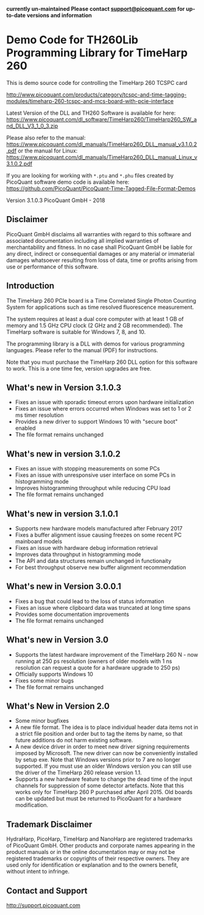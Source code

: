 
**currently un-maintained  Please contact support@picoquant.com for up-to-date versions and information**


# Demo Code for TH260Lib Programming Library for TimeHarp 260


This is demo source code for controlling the TimeHarp 260 TCSPC card

http://www.picoquant.com/products/category/tcspc-and-time-tagging-modules/timeharp-260-tcspc-and-mcs-board-with-pcie-interface

Latest Version of the DLL and TH260 Software is available for here: https://www.picoquant.com/dl_software/TimeHarp260/TimeHarp260_SW_and_DLL_V3_1_0_3.zip

Please also refer to the manual: https://www.picoquant.com/dl_manuals/TimeHarp260_DLL_manual_v3.1.0.2.pdf or the manual for Linux: https://www.picoquant.com/dl_manuals/TimeHarp260_DLL_manual_Linux_v3.1.0.2.pdf

If you are looking for working with ```*.ptu``` and ```*.phu``` files created by PicoQuant software demo code is available here: https://github.com/PicoQuant/PicoQuant-Time-Tagged-File-Format-Demos

Version 3.1.0.3
PicoQuant GmbH - 2018

## Disclaimer

PicoQuant GmbH disclaims all warranties with regard to this software and associated documentation including all implied warranties of merchantability and fitness. In no case shall PicoQuant GmbH be liable for any direct, indirect or consequential damages or any material or immaterial damages whatsoever resulting from loss of data, time or profits arising from use or performance of this software.

## Introduction

The TimeHarp 260 PCIe board is a Time Correlated Single Photon Counting System for applications such as time resolved fluorescence measurement.

The system requires at least a dual core computer with at least 1 GB of memory and 1.5 GHz CPU clock (2 GHz and 2 GB recommended). The TimeHarp software is suitable for Windows 7, 8, and 10.

The programming library is a DLL with demos for various programming languages. Please refer to the manual (PDF) for instructions.

Note that you must purchase the TimeHarp 260 DLL option for this software to work. This is a one time fee, version upgrades are free.

## What's new in Version 3.1.0.3

- Fixes an issue with sporadic timeout errors upon hardware initialization
- Fixes an issue where errors occurred when Windows was set to 1 or 2 ms
  timer resolution
- Provides a new driver to support Windows 10 with "secure boot" enabled
- The file format remains unchanged

## What's new in version 3.1.0.2
- Fixes an issue with stopping measurements on some PCs
- Fixes an issue with unresponsive user interface on some PCs in histogramming mode
- Improves histogramming throughput while reducing CPU load
- The file format remains unchanged

## What's new in version 3.1.0.1
- Supports new hardware models manufactured after February 2017
- Fixes a buffer alignment issue causing freezes on some recent
  PC mainboard models
- Fixes an issue with hardware debug information retrieval
- Improves data throughput in histogramming mode
- The API and data structures remain unchanged in functionaity
- For best throughput observe new buffer alignment recommendation


## What's new in Version 3.0.0.1

- Fixes a bug that could lead to the loss of status information
- Fixes an issue where clipboard data was truncated at long time spans
- Provides some documentation improvements
- The file format remains unchanged

## What's new in Version 3.0

- Supports the latest hardware improvement of the TimeHarp 260 N -
  now running at 250 ps resolution (owners of older models with
  1 ns resolution can request a quote for a hardware upgrade to 250 ps)
- Officially supports Windows 10
- Fixes some minor bugs
- The file format remains unchanged

## What's New in Version 2.0

- Some minor bugfixes
- A new file format. The idea is to place individual header data items not
  in a strict file position and order but to tag the items by name, so that
  future additions do not harm existing software.
- A new device driver in order to meet new driver signing requirements imposed
  by Microsoft. The new driver can now be conveniently installed by setup exe.
  Note that Windows versions prior to 7 are no longer supported. If you must
  use an older Windows version you can still use the driver of the TimeHarp
  260 release version 1.1.
- Supports a new hardware feature to change the dead time of the input
  channels for suppression of some detector artefacts. Note that this works
  only for TimeHarp 260 P purchased after April 2015. Old boards can be
  updated but must be returned to PicoQuant for a hardware modification.

## Trademark Disclaimer

HydraHarp, PicoHarp, TimeHarp and NanoHarp are registered trademarks of PicoQuant GmbH. Other products and corporate names appearing in the product manuals or in the online documentation may or may not be registered trademarks or copyrights of their respective owners. They are used only for identification or explanation and to the owners benefit, without intent to infringe.


## Contact and Support
http://support.picoquant.com
